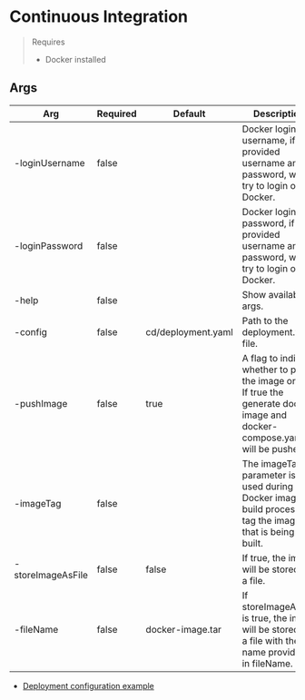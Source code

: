 # Continuous Integration

> Requires
> - Docker installed

## Args

| Arg               | Required | Default            | Description                                                                                                                     |
|-------------------|----------|--------------------|---------------------------------------------------------------------------------------------------------------------------------|
| -loginUsername    | false    |                    | Docker login username, if provided username and password, will try to login on Docker.                                          |
| -loginPassword    | false    |                    | Docker login password, if provided username and password, will try to login on Docker.                                          |
| -help             | false    |                    | Show available args.                                                                                                            |
| -config           | false    | cd/deployment.yaml | Path to the deployment.yaml file.                                                                                               |
| -pushImage        | false    | true               | A flag to indicate whether to push the image or not. If true the generate docker image and docker-compose.yaml, will be pushed. |
| -imageTag         | false    |                    | The imageTag parameter is used during the Docker image build process to tag the image that is being built.                      |
| -storeImageAsFile | false    | false              | If true, the image will be stored as a file.                                                                                    |
| -fileName         | false    | docker-image.tar   | If storeImageAsFile is true, the image will be stored as a file with the name provided in fileName.                             |

- [Deployment configuration example](https://github.com/softwareplace/docker-deployment/blob/main/deployment.yaml)
